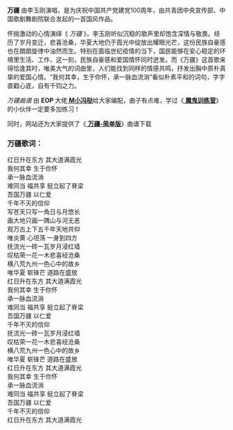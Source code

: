 

**万疆** 由李玉刚演唱，是为庆祝中国共产党建党100周年，由共青团中央宣传部、中国歌剧舞剧院联合发起的一首国风作品。

怀揣激动的心情演绎《 _万疆_
》，李玉刚听似沉稳的歌声里却饱含深情与敬畏。经历了岁月变迁，悲喜沧桑，华夏大地仍于霞光中绽放出耀眼光芒，这份民族自豪感也在朗朗旋律中油然而生。特别在面临世纪疫情的当下，国民能够在安心稳定的环境里生活、工作，这一刻，民族自豪感和爱国情怀同时迸发。而《万疆》这首歌来得恰逢其时，唯美大气的词曲里，人们能找到同样的情感共鸣，抒发出胸中质朴真挚的爱国心情。“我何其幸，生于你怀，承一脉血流淌”看似朴素平和的词句，字字直戳心底，自有千钧之力。

_万疆曲谱_ 由 **EOP** 大佬[
**M小冯哒**](https://www.everyonepiano.cn/user-174829.html)给大家编配，曲子有点难，学过《[
**魔鬼训练营**](/Sale.html)》的小伙伴一定要多加练习！

同时，网站还为大家提供了《[ **万疆-简单版**](Music-13167-万疆-简单版-庆祝建党100周年献礼歌曲.html "万疆-
简单版")》曲谱下载

### 万疆歌词：

红日升在东方 其大道满霞光  
我何其幸 生于你怀  
承一脉血流淌  
难同当 福共享 挺立起了脊梁  
吾国万疆 以仁爱  
千年不灭的信仰  
写苍天只写一角日与月悠长  
画大地只画一隅山与河无恙  
观万古上下五千年天地共仰  
唯炎黄 心坦荡 一身到四方  
抚流光一砖一瓦岁月浸红墙  
叹枯荣一花一木悲喜经沧桑  
横八荒九州一色心中的故乡  
唯华夏 崭锋芒 道路在盛放  
红日升在东方 其大道满霞光  
我何其幸 生于你怀  
承一脉血流淌  
难同当 福共享 挺立起了脊梁  
吾国万疆 以仁爱  
千年不灭的信仰  
抚流光一砖一瓦岁月浸红墙  
叹枯荣一花一木悲喜经沧桑  
横八荒九州一色心中的故乡  
唯华夏 崭锋芒 道路在盛放  
红日升在东方 其大道满霞光  
我何其幸 生于你怀  
承一脉血流淌  
难同当 福共享 挺立起了脊梁  
吾国万疆 以仁爱  
千年不灭的信仰  
红日升在东方 其大道满霞光

